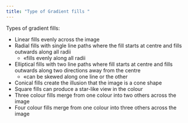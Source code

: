 ```yaml
---
title: "Type of Gradient fills "
--- 
```

Types of gradient fills:

- Linear fills evenly across the image
- Radial fills with single line paths where the fill starts at centre and fills outwards along all radii
	- «fills evenly along all radii
- Elliptical fills with two line paths where fill starts at centre and fills outwards along two directions away from the centre
	- «can be skewed along one line or the other
- Conical fills create the illusion that the image is a cone shape
- Square fills can produce a star-like view in the colour
- Three colour fills merge from one colour into two others across the image
- Four colour fills merge from one colour into three others across the image